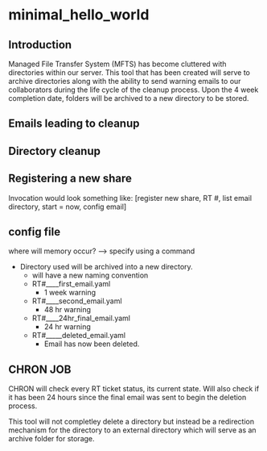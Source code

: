 # minimal_hello_world

## Introduction

Managed File Transfer System (MFTS) has become cluttered with directories within our server. 
This tool that has been created will serve to archive directories along with the ability to send warning emails to our collaborators during the life cycle of the cleanup process. Upon the 4 week completion date, folders will be archived to a new directory to be stored. 

## Emails leading to cleanup


## Directory cleanup


## Registering a new share 

Invocation would look something like: 
[register new share, RT #, list email directory, start = now, config email]


## config file
where will memory occur? --> specify using a command
- Directory used will be archived into a new directory. 
  - will have a new naming convention
  - RT#____first_email.yaml 
      -  1 week warning
  - RT#____second_email.yaml 
      -  48 hr warning
  - RT#____24hr_final_email.yaml
      -  24 hr warning
  - RT#_____deleted_email.yaml
      -  Email has now been deleted.
  

## CHRON JOB
CHRON will check every RT ticket status, its current state. Will also check if it has been 24 hours since the final email was sent to begin the deletion process. 

This tool will not completley delete a directory but instead be a redirection mechanism for the directory to an external directory which will serve as an archive folder for storage. 




